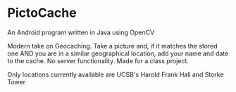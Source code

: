 # PictoCache
An Android program written in Java using OpenCV

Modern take on Geocaching. Take a picture and, if it matches the stored one AND you are in a similar geographical location, add your name and date to the cache. No server functionality. Made for a class project.

Only locations currently available are UCSB's Harold Frank Hall and Storke Tower
